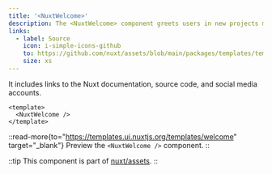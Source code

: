```yaml
---
title: '<NuxtWelcome>'
description: The <NuxtWelcome> component greets users in new projects made from the starter template.
links:
  - label: Source
    icon: i-simple-icons-github
    to: https://github.com/nuxt/assets/blob/main/packages/templates/templates/welcome/index.html
    size: xs
---
```


It includes links to the Nuxt documentation, source code, and social media accounts.

```vue [app/app.vue]
<template>
  <NuxtWelcome />
</template>
```

::read-more{to="https://templates.ui.nuxtjs.org/templates/welcome" target="_blank"}
Preview the `<NuxtWelcome />` component.
::

::tip
This component is part of [nuxt/assets](https://github.com/nuxt/assets).
::
